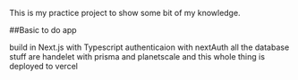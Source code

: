 This is my practice project to show some bit of my knowledge.

##Basic to do app

build in Next.js with Typescript
authenticaion with nextAuth
all the database stuff are handelet with prisma and planetscale
and this whole thing is deployed to vercel
